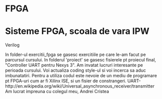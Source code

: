 FPGA
====

Sisteme FPGA, scoala de vara IPW
===
<p>Verilog</p>
In folder-ul exercitii_fpga se gasesc exercitiile pe care le-am facut pe parcursul cursului. In folderul 'proiect' se gasesc fisierele pt proiecul final, "Controller UART pentru Nexys 3". Am invatat lucruri interesante pe perioada cursului. 
Voi actualiza coding style-ul si voi incerca sa aduc imbunatatiri. 
Pentru a utiliza codul este nevoie de un mediu de programare pt FPGA-uri cum ar fi Xilinx ISE, si un fisier de constrangeri. 
UART-http://en.wikipedia.org/wiki/Universal_asynchronous_receiver/transmitter
Am lucrat impreuna cu colegul meu, Andrei Cristea




